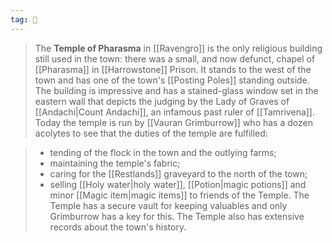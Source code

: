 ```yaml
---
tag: 🕍
---
```

> The **Temple of Pharasma** in [[Ravengro]] is the only religious building still used in the town: there was a small, and now defunct, chapel of [[Pharasma]] in [[Harrowstone]] Prison. It stands to the west of the town and has one of the town's [[Posting Poles]] standing outside. The building is impressive and has a stained-glass window set in the eastern wall that depicts the judging by the Lady of Graves of [[Andachi|Count Andachi]], an infamous past ruler of [[Tamrivena]].
> Today the temple is run by [[Vauran Grimburrow]] who has a dozen acolytes to see that the duties of the temple are fulfilled:

> - tending of the flock in the town and the outlying farms;
> - maintaining the temple's fabric;
> - caring for the [[Restlands]] graveyard to the north of the town;
> - selling [[Holy water|holy water]], [[Potion|magic potions]] and minor [[Magic item|magic items]] to friends of the Temple.
> The Temple has a secure vault for keeping valuables and only Grimburrow has a key for this. The Temple also has extensive records about the town's history.








